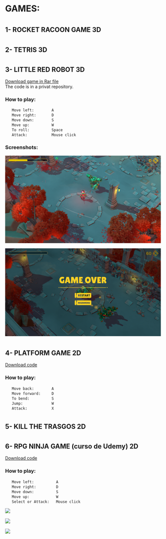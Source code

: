 # GAMES:
#  

  
## 1- ROCKET RACOON GAME 3D

#  
#  
## 2- TETRIS 3D

#  
#  
## 3- LITTLE RED ROBOT 3D
[Download game in Rar file](https://github.com/DamianPyCoder/Unity__Games__x6/tree/main/red_robot_executable)  
The code is in a privat repository.

### How to play:
```
   Move left:        A
   Move right:       D
   Move down:        S
   Move up:          W
   To roll:          Space
   Attack:           Mouse click
```



### Screenshots:
![](https://github.com/DamianPyCoder/Unity__Games__x6/blob/main/red_robot_executable/screenshots/robot2.png)

![](https://github.com/DamianPyCoder/Unity__Games__x6/blob/main/red_robot_executable/screenshots/robot6.png)  







#  
#  
## 4- PLATFORM GAME 2D
[Download code](https://github.com/DamianPyCoder/Unity__Games__x6/tree/main/Screenshots_platformGame)

### How to play:
```
   Move back:        A
   Move forward:     D
   To bend:          S
   Jump:             W
   Attack:           X
```




#  
#  
## 5- KILL THE TRASGOS 2D


#  
#  
## 6- RPG NINJA GAME (curso de Udemy) 2D
[Download code](https://github.com/DamianPyCoder/Unity__Games__x6/tree/main/Code_RPG)

### How to play:
```
   Move left:          A
   Move right:         D
   Move down:          S
   Move up:            W
   Select or Attack:   Mouse click
```

![](https://github.com/DamianPyCoder/Unity__Game__EndlessRunner3D/blob/main/Screenshots_RPGGame/6.png)  

![](https://github.com/DamianPyCoder/Unity__Game__EndlessRunner3D/blob/main/Screenshots_RPGGame/2.png)  

![](https://github.com/DamianPyCoder/Unity__Game__EndlessRunner3D/blob/main/Screenshots_RPGGame/9.png)  

